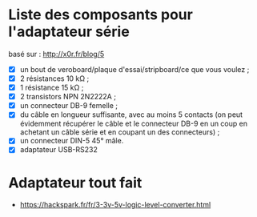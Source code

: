 # Liste des composants pour l'adaptateur série

basé sur : http://x0r.fr/blog/5

- [x] un bout de veroboard/plaque d'essai/stripboard/ce que vous voulez ;
- [x] 2 résistances 10 kΩ ;
- [x] 1 résistance 15 kΩ ;
- [x] 2 transistors NPN 2N2222A ;
- [x] un connecteur DB-9 femelle ;
- [x] du câble en longueur suffisante, avec au moins 5 contacts (on peut évidemment récupérer le câble et le connecteur DB-9 en un coup en achetant un câble série et en coupant un des connecteurs) ;
- [x] un connecteur DIN-5 45° mâle.
- [x] adaptateur USB-RS232

# Adaptateur tout fait 
- https://hackspark.fr/fr/3-3v-5v-logic-level-converter.html
